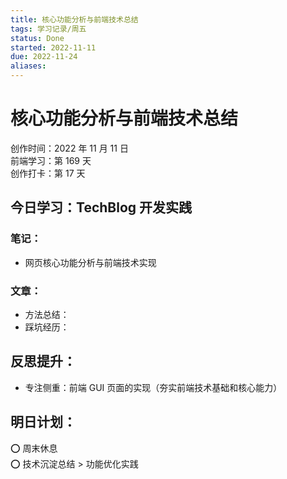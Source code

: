 ```yaml
---
title: 核心功能分析与前端技术总结
tags: 学习记录/周五
status: Done
started: 2022-11-11
due: 2022-11-24
aliases: 
---
```

# 核心功能分析与前端技术总结
创作时间：2022 年 11 月 11 日  
前端学习：第 169 天  
创作打卡：第 17 天
## 今日学习：TechBlog 开发实践
### 笔记：
- 网页核心功能分析与前端技术实现
### 文章：
- 方法总结：
- 踩坑经历：
## 反思提升：
- 专注侧重：前端 GUI 页面的实现（夯实前端技术基础和核心能力）
## 明日计划：
⭕ 周末休息  
⭕ 技术沉淀总结 > 功能优化实践
